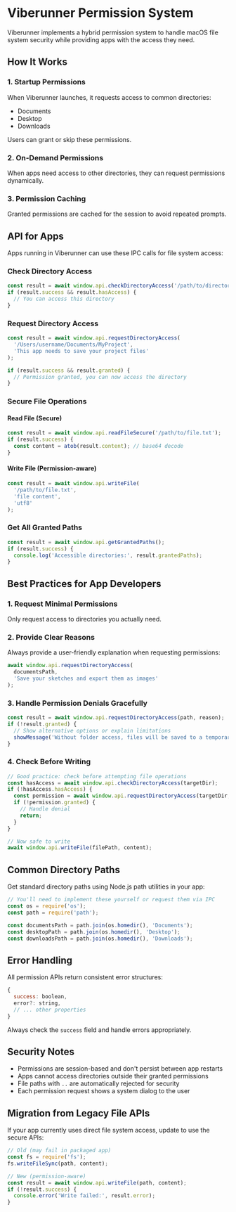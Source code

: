 # Viberunner Permission System

Viberunner implements a hybrid permission system to handle macOS file system security while providing apps with the access they need.

## How It Works

### 1. **Startup Permissions**
When Viberunner launches, it requests access to common directories:
- Documents
- Desktop
- Downloads

Users can grant or skip these permissions.

### 2. **On-Demand Permissions**
When apps need access to other directories, they can request permissions dynamically.

### 3. **Permission Caching**
Granted permissions are cached for the session to avoid repeated prompts.

## API for Apps

Apps running in Viberunner can use these IPC calls for file system access:

### Check Directory Access
```javascript
const result = await window.api.checkDirectoryAccess('/path/to/directory');
if (result.success && result.hasAccess) {
  // You can access this directory
}
```

### Request Directory Access
```javascript
const result = await window.api.requestDirectoryAccess(
  '/Users/username/Documents/MyProject',
  'This app needs to save your project files'
);

if (result.success && result.granted) {
  // Permission granted, you can now access the directory
}
```

### Secure File Operations

#### Read File (Secure)
```javascript
const result = await window.api.readFileSecure('/path/to/file.txt');
if (result.success) {
  const content = atob(result.content); // base64 decode
}
```

#### Write File (Permission-aware)
```javascript
const result = await window.api.writeFile(
  '/path/to/file.txt',
  'file content',
  'utf8'
);
```

### Get All Granted Paths
```javascript
const result = await window.api.getGrantedPaths();
if (result.success) {
  console.log('Accessible directories:', result.grantedPaths);
}
```

## Best Practices for App Developers

### 1. **Request Minimal Permissions**
Only request access to directories you actually need.

### 2. **Provide Clear Reasons**
Always provide a user-friendly explanation when requesting permissions:
```javascript
await window.api.requestDirectoryAccess(
  documentsPath,
  'Save your sketches and export them as images'
);
```

### 3. **Handle Permission Denials Gracefully**
```javascript
const result = await window.api.requestDirectoryAccess(path, reason);
if (!result.granted) {
  // Show alternative options or explain limitations
  showMessage('Without folder access, files will be saved to a temporary location');
}
```

### 4. **Check Before Writing**
```javascript
// Good practice: check before attempting file operations
const hasAccess = await window.api.checkDirectoryAccess(targetDir);
if (!hasAccess.hasAccess) {
  const permission = await window.api.requestDirectoryAccess(targetDir, reason);
  if (!permission.granted) {
    // Handle denial
    return;
  }
}

// Now safe to write
await window.api.writeFile(filePath, content);
```

## Common Directory Paths

Get standard directory paths using Node.js path utilities in your app:
```javascript
// You'll need to implement these yourself or request them via IPC
const os = require('os');
const path = require('path');

const documentsPath = path.join(os.homedir(), 'Documents');
const desktopPath = path.join(os.homedir(), 'Desktop');
const downloadsPath = path.join(os.homedir(), 'Downloads');
```

## Error Handling

All permission APIs return consistent error structures:
```javascript
{
  success: boolean,
  error?: string,
  // ... other properties
}
```

Always check the `success` field and handle errors appropriately.

## Security Notes

- Permissions are session-based and don't persist between app restarts
- Apps cannot access directories outside their granted permissions
- File paths with `..` are automatically rejected for security
- Each permission request shows a system dialog to the user

## Migration from Legacy File APIs

If your app currently uses direct file system access, update to use the secure APIs:

```javascript
// Old (may fail in packaged app)
const fs = require('fs');
fs.writeFileSync(path, content);

// New (permission-aware)
const result = await window.api.writeFile(path, content);
if (!result.success) {
  console.error('Write failed:', result.error);
}
```